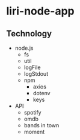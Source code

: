 # liri-node-app

<!-- 1. Clearly state the problem the app is trying to solve (i.e. what is it doing and why)
1. Give a high-level overview of how the app is organized
2. Give start-to-finish instructions on how to run the app
3. Include screenshots, gifs or videos of the app functioning -->

## Technology
* node.js
  * fs
  * util
  * logFile
  * logStdout
  * npm
    * axios
    * dotenv
    * keys
* API
  * spotify
  * omdb
  * bands in town
  * moment
